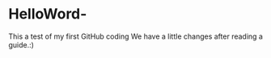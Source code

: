 # HelloWord-
This a test of my first GitHub coding 
We have a little changes after reading a guide.:)
